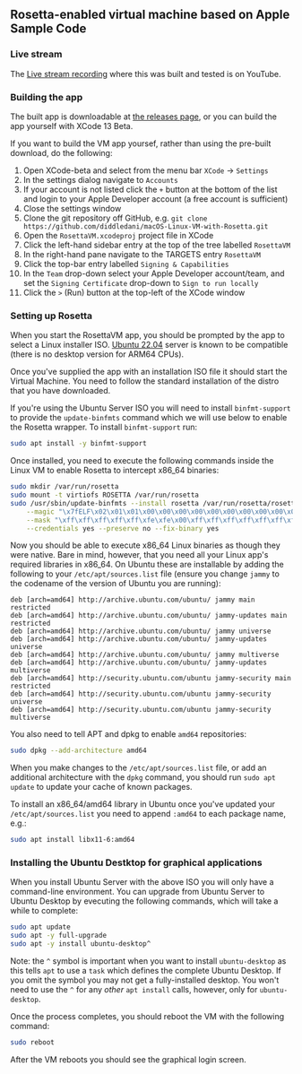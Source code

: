 ## Rosetta-enabled virtual machine based on Apple Sample Code

### Live stream

The [Live stream recording](https://youtu.be/OrMjQtPxo5Y) where this was built
and tested is on YouTube.

### Building the app

The built app is downloadable at [the releases page](https://github.com/diddledani/macOS-Linux-VM-with-Rosetta/releases),
or you can build the app yourself with XCode 13 Beta.

If you want to build the VM app yoursef, rather than using the pre-built download,
do the following:

1. Open XCode-beta and select from the menu bar `XCode` -> `Settings`
1. In the settings dialog navigate to `Accounts`
1. If your account is not listed click the `+` button at the bottom of the list
   and login to your Apple Developer account (a free account is sufficient)
1. Close the settings window
1. Clone the git repository off GitHub, e.g.
   `git clone https://github.com/diddledani/macOS-Linux-VM-with-Rosetta.git`
1. Open the `RosettaVM.xcodeproj` project file in XCode
1. Click the left-hand sidebar entry at the top of the tree labelled
   `RosettaVM`
1. In the right-hand pane navigate to the TARGETS entry `RosettaVM`
1. Click the top-bar entry labelled `Signing & Capabilities`
1. In the `Team` drop-down select your Apple Developer account/team, and set
   the `Signing Certificate` drop-down to `Sign to run locally`
1. Click the `>` (Run) button at the top-left of the XCode window

### Setting up Rosetta

When you start the RosettaVM app, you should be prompted by the app to select
a Linux installer ISO. [Ubuntu 22.04](https://cdimage.ubuntu.com/ubuntu/releases/22.04/release/ubuntu-22.04-live-server-arm64.iso)
server is known to be compatible (there is no desktop version for ARM64 CPUs).

Once you've supplied the app with an installation ISO file it should start the
Virtual Machine. You need to follow the standard installation of the distro that
you have downloaded.

If you're using the Ubuntu Server ISO you will need to install `binfmt-support`
to provide the `update-binfmts` command which we will use below to enable the
Rosetta wrapper. To install `binfmt-support` run:

```bash
sudo apt install -y binfmt-support
```

Once installed, you need to execute the following commands inside the Linux VM
to enable Rosetta to intercept x86_64 binaries:

```bash
sudo mkdir /var/run/rosetta
sudo mount -t virtiofs ROSETTA /var/run/rosetta
sudo /usr/sbin/update-binfmts --install rosetta /var/run/rosetta/rosetta \
    --magic "\x7fELF\x02\x01\x01\x00\x00\x00\x00\x00\x00\x00\x00\x00\x02\x00\x3e\x00" \
    --mask "\xff\xff\xff\xff\xff\xfe\xfe\x00\xff\xff\xff\xff\xff\xff\xff\xff\xfe\xff\xff\xff" \
    --credentials yes --preserve no --fix-binary yes
```

Now you should be able to execute x86_64 Linux binaries as though they were
native. Bare in mind, however, that you need all your Linux app's required
libraries in x86_64. On Ubuntu these are installable by adding the following to
your `/etc/apt/sources.list` file (ensure you change `jammy` to the codename of
the version of Ubuntu you are running):

```
deb [arch=amd64] http://archive.ubuntu.com/ubuntu/ jammy main restricted
deb [arch=amd64] http://archive.ubuntu.com/ubuntu/ jammy-updates main restricted
deb [arch=amd64] http://archive.ubuntu.com/ubuntu/ jammy universe
deb [arch=amd64] http://archive.ubuntu.com/ubuntu/ jammy-updates universe
deb [arch=amd64] http://archive.ubuntu.com/ubuntu/ jammy multiverse
deb [arch=amd64] http://archive.ubuntu.com/ubuntu/ jammy-updates multiverse
deb [arch=amd64] http://security.ubuntu.com/ubuntu jammy-security main restricted
deb [arch=amd64] http://security.ubuntu.com/ubuntu jammy-security universe
deb [arch=amd64] http://security.ubuntu.com/ubuntu jammy-security multiverse
```

You also need to tell APT and dpkg to enable `amd64` repositories:

```bash
sudo dpkg --add-architecture amd64
```

When you make changes to the `/etc/apt/sources.list` file, or add an additional
architecture with the `dpkg` command, you should run `sudo apt update` to update
your cache of known packages.

To install an x86_64/amd64 library in Ubuntu once you've updated your
`/etc/apt/sources.list` you need to append `:amd64` to each package name, e.g.:

```bash
sudo apt install libx11-6:amd64
```

### Installing the Ubuntu Destktop for graphical applications

When you install Ubuntu Server with the above ISO you will only have a command-line
environment. You can upgrade from Ubuntu Server to Ubuntu Desktop by evecuting the
following commands, which will take a while to complete:

```bash
sudo apt update
sudo apt -y full-upgrade
sudo apt -y install ubuntu-desktop^
```

Note: the `^` symbol is important when you want to install `ubuntu-desktop` as this
tells `apt` to use a `task` which defines the complete Ubuntu Desktop. If you omit
the symbol you may not get a fully-installed desktop. You won't need to use the `^`
for any *other* `apt install` calls, however, only for `ubuntu-desktop`.

Once the process completes, you should reboot the VM with the following command:

```bash
sudo reboot
```

After the VM reboots you should see the graphical login screen.
